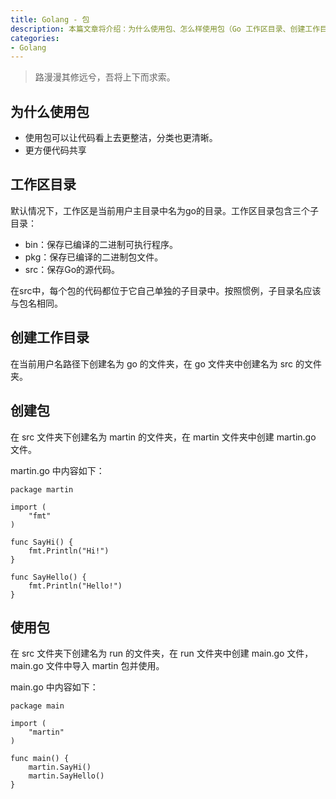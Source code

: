 ```yaml
---
title: Golang - 包
description: 本篇文章将介绍：为什么使用包、怎么样使用包（Go 工作区目录、创建工作目录、创建包、使用包）
categories:
- Golang
---
```


> 路漫漫其修远兮，吾将上下而求索。

## 为什么使用包

- 使用包可以让代码看上去更整洁，分类也更清晰。
- 更方便代码共享

## 工作区目录

默认情况下，工作区是当前用户主目录中名为go的目录。工作区目录包含三个子目录：

- bin：保存已编译的二进制可执行程序。
- pkg：保存已编译的二进制包文件。
- src：保存Go的源代码。

在src中，每个包的代码都位于它自己单独的子目录中。按照惯例，子目录名应该与包名相同。

## 创建工作目录

在当前用户名路径下创建名为 go 的文件夹，在 go 文件夹中创建名为 src 的文件夹。

## 创建包

在 src 文件夹下创建名为 martin 的文件夹，在 martin 文件夹中创建 martin.go 文件。

martin.go 中内容如下：

```
package martin

import (
	"fmt"
)

func SayHi() {
	fmt.Println("Hi!")
}

func SayHello() {
	fmt.Println("Hello!")
}
```

## 使用包

在 src 文件夹下创建名为 run 的文件夹，在 run 文件夹中创建 main.go 文件， main.go 文件中导入 martin 包并使用。

main.go 中内容如下：
```
package main

import (
	"martin"
)

func main() {
	martin.SayHi()
	martin.SayHello()
}
```



